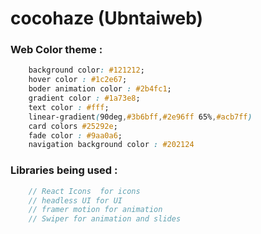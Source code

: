 # cocohaze (Ubntaiweb)





### Web Color theme : 
```css
    background color: #121212;
    hover color : #1c2e67;
    boder animation color : #2b4fc1;
    gradient color : #1a73e8;
    text color : #fff;
    linear-gradient(90deg,#3b6bff,#2e96ff 65%,#acb7ff)
    card colors #25292e;
    fade color : #9aa0a6;
    navigation background color : #202124

```

### Libraries being used : 
```js
    // React Icons  for icons 
    // headless UI for UI 
    // framer motion for animation
    // Swiper for animation and slides 
```